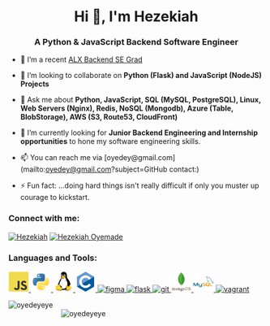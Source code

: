<h1 align="center">Hi 👋, I'm Hezekiah</h1>
<h3 align="center">A Python & JavaScript Backend Software Engineer</h3>

<!-- **oyedeyeye/oyedeyeye** is a ✨ _special_ ✨ repository because its `README.md` (this file) appears on your GitHub profile.

Here are some ideas to get you started:

- 🔭 I’m currently working on ...
- 🌱 I’m currently learning ...
- 👯 I’m looking to collaborate on ...
- 🤔 I’m looking for help with ...
- 💬 Ask me about ...
- 📫 How to reach me: ...
- 😄 Pronouns: ...
- ⚡ Fun fact: ... -->


- 🔭 I’m a recent [ALX Backend SE Grad](https://www.alxafrica.com/)

- 👯 I’m looking to collaborate on **Python (Flask) and JavaScript (NodeJS) Projects**

- 💬 Ask me about **Python, JavaScript, SQL (MySQL, PostgreSQL), Linux, Web Servers (Nginx), Redis, NoSQL (Mongodb), Azure (Table, BlobStorage), AWS (S3, Route53, CloudFront)**

- 🤝 I’m currently looking for **Junior Backend Engineering and Internship opportunities** to hone my software engineering skills.

- 📫 You can reach me via [oyedey\@gmail.com](mailto:oyedey@gmail.com?subject=GitHub contact:)

- ⚡ Fun fact: ...doing hard things isn't really difficult if only you muster up courage to kickstart.

<!-- Social Media Links -->
<h3 align="left">Connect with me:</h3>
<p align="left">
<a href="https://twitter.com/_oyedeyeye" target="blank"><img align="center" src="https://raw.githubusercontent.com/rahuldkjain/github-profile-readme-generator/master/src/images/icons/Social/twitter.svg" alt="Hezekiah" height="30" width="40" /></a>
<a href="https://linkedin.com/in/Hezekiah-Oyemade/" target="blank"><img align="center" src="https://raw.githubusercontent.com/rahuldkjain/github-profile-readme-generator/master/src/images/icons/Social/linked-in-alt.svg" alt="Hezekiah Oyemade" height="30" width="40" /></a>
<!-- <a href="https://fb.com/oyedey" target="blank"><img align="center" src="https://raw.githubusercontent.com/rahuldkjain/github-profile-readme-generator/master/src/images/icons/Social/facebook.svg" alt="oyedey" height="30" width="40" /></a>
<a href="https://instagram.com/oyedey" target="blank"><img align="center" src="https://raw.githubusercontent.com/rahuldkjain/github-profile-readme-generator/master/src/images/icons/Social/instagram.svg" alt="oyedey" height="30" width="40" /></a> -->
</p>


<!-- Languages Section -->

<h3 align="left">Languages and Tools:</h3>
<p align="left"> <a href="https://developer.mozilla.org/en-US/docs/Web/JavaScript" target="_blank" rel="noreferrer"> <img src="https://raw.githubusercontent.com/devicons/devicon/master/icons/javascript/javascript-original.svg" alt="javascript" width="40" height="40"/> </a> <a href="https://www.python.org" target="_blank" rel="noreferrer"> <img src="https://raw.githubusercontent.com/devicons/devicon/master/icons/python/python-original.svg" alt="python" width="40" height="40"/> </a> <a href="https://www.linux.org/" target="_blank" rel="noreferrer"> <img src="https://raw.githubusercontent.com/devicons/devicon/master/icons/linux/linux-original.svg" alt="linux" width="40" height="40"/> </a> <a href="https://www.cprogramming.com/" target="_blank" rel="noreferrer"> <img src="https://raw.githubusercontent.com/devicons/devicon/master/icons/c/c-original.svg" alt="c" width="40" height="40"/> </a> <a href="https://www.figma.com/" target="_blank" rel="noreferrer"> <img src="https://www.vectorlogo.zone/logos/figma/figma-icon.svg" alt="figma" width="40" height="40"/> </a> <a href="https://flask.palletsprojects.com/" target="_blank" rel="noreferrer"> <img src="https://www.vectorlogo.zone/logos/pocoo_flask/pocoo_flask-icon.svg" alt="flask" width="40" height="40"/> </a> <a href="https://git-scm.com/" target="_blank" rel="noreferrer"> <img src="https://www.vectorlogo.zone/logos/git-scm/git-scm-icon.svg" alt="git" width="40" height="40"/> </a>  <a href="https://www.mongodb.com/" target="_blank" rel="noreferrer"> <img src="https://raw.githubusercontent.com/devicons/devicon/master/icons/mongodb/mongodb-original-wordmark.svg" alt="mongodb" width="40" height="40"/> </a> <a href="https://www.mysql.com/" target="_blank" rel="noreferrer"> <img src="https://raw.githubusercontent.com/devicons/devicon/master/icons/mysql/mysql-original-wordmark.svg" alt="mysql" width="40" height="40"/> </a> <a href="https://www.vagrantup.com/" target="_blank" rel="noreferrer"> <img src="https://www.vectorlogo.zone/logos/vagrantup/vagrantup-icon.svg" alt="vagrant" width="40" height="40"/> </a> </p>

<!-- Most Used Languages -->
<p><img width='400' hieght='500' align="left" src="https://github-readme-stats.vercel.app/api/top-langs?username=oyedeyeye&show_icons=true&locale=en&layout=compact" alt="oyedeyeye" /></p>

<!-- GitHub Streak -->
<p><img align="right" width='400' hieght='500' src="https://github-readme-streak-stats.herokuapp.com/?user=oyedeyeye&" alt="oyedeyeye" /></p>
